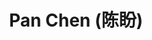 ---
# Display name
title: $%ms_4$ Pan Chen (陈盼)

# Is this the primary user of the site?
superuser: false

user_groups: ["Master Students"]

role: 

organizations:
- name:  2021 to Now, Co-supervised with Prof. Wu
- name:  School of Mathematics

interests:


highlight_name: false
---